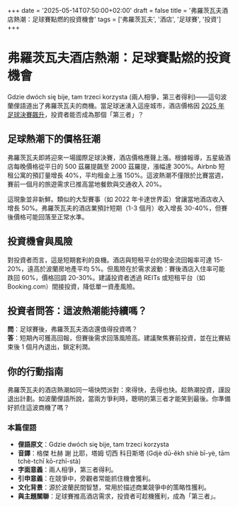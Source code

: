 +++
date = '2025-05-14T07:50:00+02:00'
draft = false
title = '弗羅茨瓦夫酒店熱潮：足球賽點燃的投資機會'
tags = ['弗羅茨瓦夫', '酒店', '足球賽', '投資']
+++

# 弗羅茨瓦夫酒店熱潮：足球賽點燃的投資機會

Gdzie dwóch się bije, tam trzeci korzysta (兩人相爭，第三者得利)——這句波蘭俚語道出了弗羅茨瓦夫的商機。當足球迷湧入這座城市，酒店價格因 [2025 年足球決賽飆升](https://gazetawroclawska.pl/final-pilkarski-i-hotelowy-szczyt-cenowy-wroclawskie-noclegi-szykuja-sie-na-gosci-z-grubym-portfelem/ar/c1p2-27578981)，投資者能否成為那個「第三者」？

## 足球熱潮下的價格狂潮

弗羅茨瓦夫即將迎來一場國際足球決賽，酒店價格應聲上漲。根據報導，五星級酒店每晚價格從平日的 500 茲羅提飆至 2000 茲羅提，漲幅達 300%。Airbnb 短租公寓的預訂量增長 40%，平均租金上漲 150%。這波熱潮不僅限於比賽當週，賽前一個月的旅遊需求已推高當地餐飲與交通收入 20%。

這現象並非新鮮。類似的大型賽事（如 2022 年卡達世界盃）曾讓當地酒店收入增長 50%。弗羅茨瓦夫的酒店業預計短期（1-3 個月）收入增長 30-40%，但賽後價格可能回落至正常水準。

## 投資機會與風險

對投資者而言，這是短期套利的良機。酒店與短租平台的現金流回報率可達 15-20%，遠高於波蘭房地產平均 5%。但風險在於需求波動：賽後酒店入住率可能跌回 60%，價格回調 20-30%。建議投資者透過 REITs 或短租平台（如 Booking.com）間接投資，降低單一資產風險。

## 投資者問答：這波熱潮能持續嗎？

**問**：足球賽後，弗羅茨瓦夫酒店還值得投資嗎？  
**答**：短期內可獲高回報，但賽後需求回落風險高。建議聚焦賽前投資，並在比賽結束後 1 個月內退出，鎖定利潤。

## 你的行動指南

弗羅茨瓦夫的酒店熱潮如同一場快閃派對：來得快，去得也快。趁熱潮投資，謹設退出計劃。如波蘭俚語所說，當兩方爭利時，聰明的第三者才能笑到最後。你準備好抓住這波商機了嗎？

### 本篇俚語

- **俚語原文**：Gdzie dwóch się bije, tam trzeci korzysta  
- **音譯**：格傑 杜赫 謝 比耶，塔姆 切西 科日斯塔 (Gdjè dū-ěkh shiè bī-yè, tām tchè-tchī kō-rzhī-stà)  
- **字面意義**：兩人相爭，第三者得利。  
- **引申意義**：在競爭中，旁觀者常能抓住機會獲利。  
- **文化背景**：源於波蘭民間智慧，常用於描述商業競爭中的策略性獲利。  
- **與主題關聯**：足球賽推高酒店需求，投資者可趁機獲利，成為「第三者」。